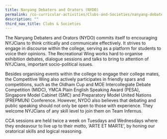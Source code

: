 ```yaml
---
title: Nanyang Debaters and Orators (NYDO)
permalink: /co-curricular-activities/Clubs-and-Societies/nanyang-debaters-and-orators-nydo/
description: ""
third_nav_title: Clubs & Societies
---
```

The Nanyang Debaters and Orators (NYDO) commits itself to encouraging NYJCians to think critically and communicate effectively.  It strives to engage in discourse within the college, serving as a platform for students to voice their opinions. The Recreational Wing works hard to organise exhibition debates, dialogue sessions and talks to bring to attention of NYJCians, important socio-political issues.  

Besides organising events within the college to engage their college mates, the Competitive Wing also actively participates in friendly spars and competitions, such as the  Oldham Cup and MOE Intercollegiate Debate Competition (MIDC), YMCA Plain English Speaking Award (PESA), Singapore Model Cabinet (SMC) and Preparatory Model United Nations (PREPMUN) Conference. However, NYDO also believes that debating and public speaking should not only be open to those with experience. They welcome NYJCians of any skill level to join them on Team Infernus.

CCA sessions are held twice a week on Tuesdays and Wednesdays where they endeavour to live up to their motto, ‘ARTE ET MARTE’, by honing our oratorical skills and logical reasoning.